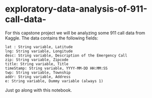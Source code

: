 # exploratory-data-analysis-of-911-call-data-
For this capstone project we will be analyzing some 911 call data from Kaggle. The data contains the following fields:

    lat : String variable, Latitude
    lng: String variable, Longitude
    desc: String variable, Description of the Emergency Call
    zip: String variable, Zipcode
    title: String variable, Title
    timeStamp: String variable, YYYY-MM-DD HH:MM:SS
    twp: String variable, Township
    addr: String variable, Address
    e: String variable, Dummy variable (always 1)

Just go along with this notebook.
